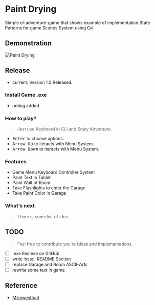 # Paint Drying

Simple cli adventure-game that shows example of implementation State Patterns for game Scenes System using C#.

## Demonstration

![Paint Drying](demo_paint-drying.gif)

## Release

- current: Version 1.0 Released.

### Install Game .exe

- noting added.

### How to play?

> Just use Keyboard in CLI and Enjoy Adventure.

- <kbd>Enter</kbd> to choose options.
- <kbd>Arrow Up</kbd> to iteracts with Menu System.
- <kbd>Arrow Down</kbd> to iteracts with Menu System.

### Features

- Game Menu Keyboard Controller System
- Paint Text in Tablet
- Paint Wall of Room
- Take Flashlights to enter the Garage
- Take Paint Color in Garage

### What's next

> There is some list of idea

## TODO

> Feel free to contribute you're Ideas and Implemantations.

- [ ] .exe Realese on GitHub
- [ ] write Install README Section
- [ ] replace Garage and Room ASCII-Arts
- [ ] rewrite some text in game

## Reference

- [Mikewesthad](https://www.youtube.com/@mikewesthad)
